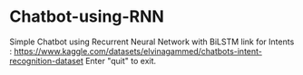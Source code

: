 # Chatbot-using-RNN
Simple Chatbot using Recurrent Neural Network with BiLSTM
link for Intents : https://www.kaggle.com/datasets/elvinagammed/chatbots-intent-recognition-dataset
Enter "quit" to exit.
